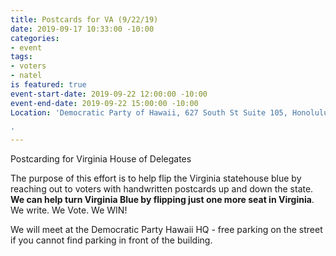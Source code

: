```yaml
---
title: Postcards for VA (9/22/19)
date: 2019-09-17 10:33:00 -10:00
categories:
- event
tags:
- voters
- natel
is featured: true
event-start-date: 2019-09-22 12:00:00 -10:00
event-end-date: 2019-09-22 15:00:00 -10:00
Location: 'Democratic Party of Hawaii, 627 South St Suite 105, Honolulu

'
---
```


Postcarding for Virginia House of Delegates

The purpose of this effort is to help flip the Virginia statehouse blue by reaching out to voters with handwritten postcards up and down the state. **We can help turn Virginia Blue by flipping just one more seat in Virginia**. We write. We Vote. We WIN!
 
We will meet at the Democratic Party Hawaii HQ - free parking on the street if you cannot find parking in front of the building.

